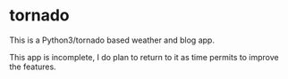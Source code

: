 # tornado

This is a Python3/tornado based weather and blog app. 

This app is incomplete, I do plan to return to it as time permits to improve the features.
